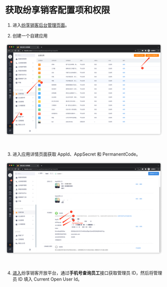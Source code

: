# 获取纷享销客配置项和权限

<LastUpdated/>

1. 进入[纷享销客后台管理页面](https://www.fxiaoke.com/XV/UI/manage)。


2. 创建一个自建应用

![](../../images/fxiaoke-1.png)

<br/>

3. 进入应用详情页面获取 AppId、AppSecret 和 PermanentCode。

![](../../images/fxiaoke-2.png)

<br/>

4. [进入](http://open.fxiaoke.com/wiki.html#artiId=1122)纷享销客开放平台，通过**手机号查询员工**接口获取管理员 ID，然后将管理员 ID 填入 Current Open User Id。
